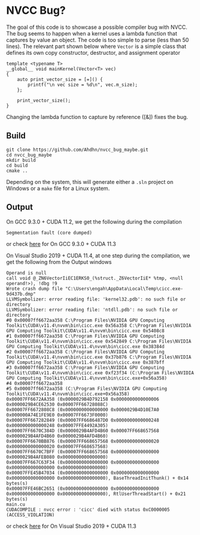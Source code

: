 # NVCC Bug? 
The goal of this code is to showcase a possible compiler bug with NVCC. The bug seems to happen when a kernel uses a lambda function that captures by value an object. The code is too simple to parse (less than 50 lines). The relevant part shown below where `Vector` is a simple class that defines its own copy constructor, destructor, and assignment operator 

```
template <typename T>
__global__ void mainKernel(Vector<T> vec)
{    
    auto print_vector_size = [=]() {
        printf("\n vec size = %d\n", vec.m_size);
    };

    print_vector_size();    
}
```
Changing the lambda function to capture by reference ([&]) fixes the bug. 


## Build 
```
git clone https://github.com/Ahdhn/nvcc_bug_maybe.git
cd nvcc_bug_maybe
mkdir build
cd build 
cmake ..
```
Depending on the system, this will generate either a `.sln` project on Windows or a `make` file for a Linux system. 

## Output
On GCC 9.3.0 + CUDA 11.2, we get the following during the compilation 
```
Segmentation fault (core dumped)
```
or check [here](https://github.com/Ahdhn/nvcc_bug_maybe/runs/3367653261?check_suite_focus=true#step:7:20) for On GCC 9.3.0 + CUDA 11.3

On Visual Studio 2019 + CUDA 11.4, at one step during the compilation, we get the following from the Output windows 
```
Operand is null
call void @_ZN6VectorIiEC1ERKS0_(%struct._Z6VectorIiE* %tmp, <null operand!>), !dbg !9
Wrote crash dump file "C:\Users\engah\AppData\Local\Temp\cicc.exe-9d437b.dmp"
LLVMSymbolizer: error reading file: 'kernel32.pdb': no such file or directory
LLVMSymbolizer: error reading file: 'ntdll.pdb': no such file or directory
#0 0x00007ff6672aa358 C:\Program Files\NVIDIA GPU Computing Toolkit\CUDA\v11.4\nvvm\bin\cicc.exe 0x56a358 C:\Program Files\NVIDIA GPU Computing Toolkit\CUDA\v11.4\nvvm\bin\cicc.exe 0x5408c8
#1 0x00007ff6672aa358 C:\Program Files\NVIDIA GPU Computing Toolkit\CUDA\v11.4\nvvm\bin\cicc.exe 0x542849 C:\Program Files\NVIDIA GPU Computing Toolkit\CUDA\v11.4\nvvm\bin\cicc.exe 0x38384d
#2 0x00007ff6672aa358 C:\Program Files\NVIDIA GPU Computing Toolkit\CUDA\v11.4\nvvm\bin\cicc.exe 0x37b876 C:\Program Files\NVIDIA GPU Computing Toolkit\CUDA\v11.4\nvvm\bin\cicc.exe 0x387bff
#3 0x00007ff6672aa358 C:\Program Files\NVIDIA GPU Computing Toolkit\CUDA\v11.4\nvvm\bin\cicc.exe 0xf23f34 (C:\Program Files\NVIDIA GPU Computing Toolkit\CUDA\v11.4\nvvm\bin\cicc.exe+0x56a358)
#4 0x00007ff6672aa358
#5 0x00007ff6672aa358 (C:\Program Files\NVIDIA GPU Computing Toolkit\CUDA\v11.4\nvvm\bin\cicc.exe+0x56a358)
0x00007FF6672AA358 (0x0000029B4D792158 0x0000000000000006 0x0000029B4CE62530 0x00007FF66728088C)
0x00007FF6672808C8 (0x0000000000000000 0x0000029B4D10E7A0 0x000000A74E1FE9E0 0x00007FF6673F0000)
0x00007FF667282849 (0x00007FF6686487D0 0x0000000000000248 0x0000000000000248 0x00007FFE4492A305)
0x00007FF6670C384D (0x0000029B4AFD4B60 0x00007FF668657568 0x0000029B4AFD4B60 0x0000029B4AFD4B60)
0x00007FF6670BB876 (0x00007FF668657568 0x0000000000000020 0x0000000000000020 0x00007FF668657568)
0x00007FF6670C7BFF (0x00007FF668657568 0x0000000000000000 0x0000029B4AFEB080 0x0000000000000000)
0x00007FF667C63F34 (0x0000000000000000 0x0000000000000000 0x0000000000000000 0x0000000000000000)
0x00007FFE45B47034 (0x0000000000000000 0x0000000000000000 0x0000000000000000 0x0000000000000000), BaseThreadInitThunk() + 0x14 bytes(s)
0x00007FFE46BC2651 (0x0000000000000000 0x0000000000000000 0x0000000000000000 0x0000000000000000), RtlUserThreadStart() + 0x21 bytes(s)
main.cu
CUDACOMPILE : nvcc error : 'cicc' died with status 0xC0000005 (ACCESS_VIOLATION)
```
or check [here](https://github.com/Ahdhn/nvcc_bug_maybe/runs/3367653262?check_suite_focus=true#step:7:24) for On Visual Studio 2019 + CUDA 11.3
